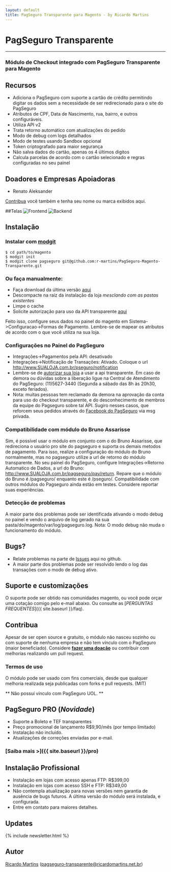```yaml
---
layout: default
title: PagSeguro Transparente para Magento - by Ricardo Martins
---
```


# PagSeguro Transparente
***

### Módulo de Checkout integrado com PagSeguro Transparente para Magento

## Recursos
* Adiciona o PagSeguro com suporte a cartão de crédito permitindo digitar os dados sem a necessidade de ser redirecionado para o site do PagSeguro
* Atributos de CPF, Data de Nascimento, rua, bairro, e outros configuráveis.
* Utiliza API v2
* Trata retorno automático com atualizações do pedido
* Modo de debug com logs detalhados
* Modo de testes usando Sandbox opcional
* Token criptografado para maior segurança
* Não salva dados do cartão, apenas os 4 últimos digitos
* Calcula parcelas de acordo com o cartão selecionado e regras configuradas no seu painel

## Doadores e Empresas Apoiadoras
* Renato Aleksander

[Contribua](https://pagseguro.uol.com.br/checkout/v2/donation.html?currency=BRL&receiverEmail=ricardo@ricardomartins.info) você também e tenha seu nome ou marca exibidos aqui.

##Telas
![Frontend](http://r-martins.github.io/PagSeguro-Magento-Transparente/images/sshot-frontend.png)
![Backend](http://r-martins.github.io/PagSeguro-Magento-Transparente/images/sshot-backend.png)

## Instalação

### Instalar com [modgit](https://github.com/jreinke/modgit)
    $ cd path/to/magento
    $ modgit init
    $ modgit clone pagseguro git@github.com:r-martins/PagSeguro-Magento-Transparente.git

### Ou faça manualmente:

* Faça download da última versão [aqui](https://github.com/r-martins/PagSeguro-Magento-Transparente/downloads)
* Descompacte na raíz da instalação da loja *mesclando com as pastas existentes*
* Limpe o cache
* Solicite autorização para uso da API transparente [aqui](https://pagseguro.uol.com.br/receba-pagamentos.jhtml#checkout-transparent)

Feito isso, configure seus dados no painel do magento em Sistema->Configuracao->Formas de Pagamento. Lembre-se de mapear os atributos de acordo com o que você utiliza na sua loja.

### Configurações no Painel do PagSeguro
* Integrações->Pagamentos pela API: desativado
* Integrações->Notificação de Transações: Ativado. Coloque o url http://www.SUALOJA.com.br/pseguro/notification
* Lembre-se de [autorizar sua loja](https://pagseguro.uol.com.br/receba-pagamentos.jhtml#checkout-transparent) a usar a api transparente. Em caso de demora ou dúvidas sobre a liberação ligue na Central de Atendimento do PagSeguro: (11)5627-3440 (Segunda a sábado das 8h às 20h30, exceto feriados). 
* Nota: muitas pessoas tem reclamado da demora na aprovação da conta para uso do checkout transparente, e do desconhecimento de membros da equipe do Pagseguro sobre tal API. Sugiro nesses casos, que reforcem seus pedidos através do [Facebook do PagSeguro](https://www.facebook.com/pagseguro) via msg privada.

### Compatibilidade com módulo do Bruno Assarisse
Sim, é possível usar o módulo em conjunto com o do Bruno Assarisse, que redireciona o usuário pro site do pagseguro e suporta os demais metodos de pagamento. Para isso, realize a configuração do módulo do Bruno normalmente, mas no pagseguro utilize a url de retorno do módulo transparente.
No seu painel do PagSeguro, configure Integrações->Retorno Automatico de Dados, a url do Bruno: http://www.SUALOJA.com.br/pagseguro/pay/return.
Repare que o módulo do Bruno é /pagseguro/ enquanto este é /pseguro/.
Compatibilidade com outros módulos do Pagseguro ainda estão em testes. Considere reportar suas experiências.

### Detecção de problemas
A maior parte dos problemas pode ser identificada ativando o modo debug no painel e vendo o arquivo de log gerado na sua pasta/do/magento/var/log/pagseguro.log. 
Nota: O modo debug não muda o funcionamento do módulo.

## Bugs?
* Relate problemas na parte de [Issues](https://github.com/r-martins/PagSeguro-Magento-Transparente/issues) aqui no github.
* A maior parte dos problemas pode ser resolvido lendo o log das transações com o modo de debug ativo.

## Suporte e customizações
O suporte pode ser obtido nas comunidades magento, ou você pode orçar uma cotação comigo pelo e-mail abaixo.
Ou consulte as [*PERGUNTAS FREQUENTES*]({{ site.baseurl }}/faq).

## Contribua
Apesar de ser open source e gratuito, o módulo não nasceu sozinho ou com suporte de nenhuma empresa e não tem vínculo com o PagSeguro (maior beneficiado). Considere [**fazer uma doação**](https://pagseguro.uol.com.br/checkout/v2/donation.html?currency=BRL&receiverEmail=ricardo@ricardomartins.info) ou contribuir com melhorias realizando um pull request.

### Termos de uso
O módulo pode ser usado com fins comerciais, desde que qualquer melhoria realizada seja publicadas com forks e pull requests. (MIT)

** Não possuí vínculo com PagSeguro UOL. **

## PagSeguro PRO (_Novidade_)
* Suporte a Boleto e TEF transparentes
* Preço promocional de lançamento R$9,90/mês (por tempo limitado)
* Instalação não incluído.
* Atualizações de correções enviadas por e-mail.

### [Saiba mais &gt;]({{ site.baseurl }}/pro)


## Instalação Profissional
* Instalação em lojas com acesso apenas FTP: R$399,00
* Instalação em lojas com acesso SSH e FTP: R$349,00
* Não contempla atualização para novas versões nem garantia de ausência de bugs futuros. A última versão do módulo será instalada, e configurada.
* Entre em contato para maiores detalhes.


## Updates
{% include newsletter.html %}

## Autor
[Ricardo Martins](http://ricardomartins.net.br/)  (<pagseguro-transparente@ricardomartins.net.br>)

